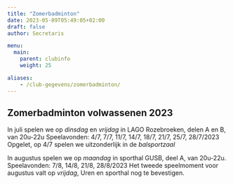 ```yaml
---
title: "Zomerbadminton"
date: 2023-05-09T05:49:05+02:00
draft: false
author: Secretaris

menu:
  main:
    parent: clubinfo
    weight: 25

aliases:
    - /club-gegevens/zomerbadminton/
---
```




## Zomerbadminton volwassenen 2023
In juli spelen we op *dinsdag* en *vrijdag* in LAGO Rozebroeken, delen A en B, van 20u-22u
Speelavonden: 4/7, 7/7, 11/7, 14/7, 18/7, 21/7, 25/7, 28/7/2023
Opgelet, op 4/7 spelen we uitzonderlijk in de *balsportzaal* 

In augustus spelen we op *maandag* in sporthal GUSB, deel A, van 20u-22u.
Speelavonden: 7/8, 14/8, 21/8, 28/8/2023
Het tweede speelmoment voor augustus valt op *vrijdag*, 
Uren en sporthal nog te bevestigen.  
